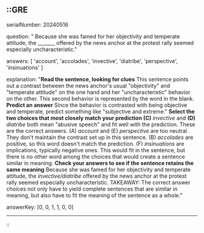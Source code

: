 ::GRE
---

serialNumber: 20240516

question: " Because she was famed for her objectivity and temperate attitude, the _______ offered by the news anchor at the protest rally seemed especially uncharacteristic."

answers: [
  'account',
  'accolades',
  'invective',
  'diatribe',
  'perspective',
  'insinuations'
]

explanation: "<strong>Read the sentence, looking for clues</strong> This sentence points out a contrast between the news anchor's usual \"objectivity\" and \"temperate attitude\" on the one hand and her \"uncharacteristic\" behavior on the other. This second behavior is represented by the word in the blank. <strong>Predict an answer</strong> Since the behavior is contrasted with being objective and temperate, predict something like \"subjective and extreme.\" <strong>Select the two choices that most closely match your prediction</strong> <strong>(C)</strong> <i>invective</i> and <strong>(D)</strong> <i>diatribe</i> both mean \"abusive speech\" and fit well with the prediction. These are the correct answers. (A) <i>account</i> and (E) <i>perspective</i> are too neutral. They don't maintain the contrast set up in this sentence. (B) <i>accolades</i> are positive, so this word doesn't match the prediction. (F) <i>insinuations</i> are implications, typically negative ones. This would fit in the sentence, but there is no other word among the choices that would create a sentence similar in meaning. <strong>Check your answers to see if the sentence retains the same meaning</strong> Because she was famed for her objectivity and temperate attitude, the <i>invective/diatribe</i> offered by the news anchor at the protest rally seemed especially uncharacteristic. TAKEAWAY: The correct answer choices not only have to yield complete sentences that are similar in meaning, but also have to fit the meaning of the sentence as a whole."

answerKey: [0, 0, 1, 1, 0, 0]

---
::